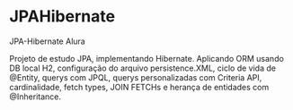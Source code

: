 # JPAHibernate
JPA-Hibernate Alura

Projeto de estudo JPA, implementando Hibernate.
Aplicando ORM usando DB local H2, configuração do arquivo persistence.XML, ciclo de vida de @Entity, querys com JPQL, querys personalizadas com Criteria API, cardinalidade, fetch types, JOIN FETCHs e herança de entidades com @Inheritance.
